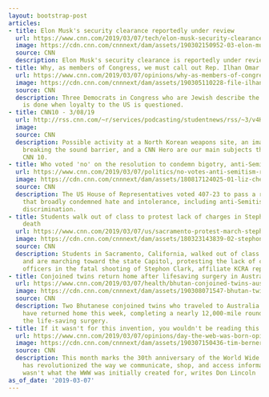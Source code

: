 ```yaml
---
layout: bootstrap-post
articles:
- title: Elon Musk's security clearance reportedly under review
  url: https://www.cnn.com/2019/03/07/tech/elon-musk-security-clearance-spacex-pentagon/index.html
  image: https://cdn.cnn.com/cnnnext/dam/assets/190302150952-03-elon-musk-spacex-0302-super-tease.jpg
  source: CNN
  description: Elon Musk's security clearance is reportedly under review by the Pentagon.
- title: Why, as members of Congress, we must call out Rep. Ilhan Omar's comments
  url: https://www.cnn.com/2019/03/07/opinions/why-as-members-of-congress-we-must-call-out-rep-omars-comments-schneider-luria-gottheimer/index.html
  image: https://cdn.cnn.com/cnnnext/dam/assets/190305110228-file-ilhan-omar-super-tease.jpg
  source: CNN
  description: Three Democrats in Congress who are Jewish describe the damage that
    is done when loyalty to the US is questioned.
- title: CNN10 - 3/08/19
  url: http://rss.cnn.com/~r/services/podcasting/studentnews/rss/~3/v4H9RvGMai4/ten-0308.cnn_2498630_ios_1240.mp4
  image: 
  source: CNN
  description: Possible activity at a North Korean weapons site, an image of two jets
    breaking the sound barrier, and a CNN Hero are our main subjects this Friday on
    CNN 10.
- title: Who voted 'no' on the resolution to condemn bigotry, anti-Semitism
  url: https://www.cnn.com/2019/03/07/politics/no-votes-anti-semitism-resolution/index.html
  image: https://cdn.cnn.com/cnnnext/dam/assets/180817124025-01-liz-cheney-lead-image-super-tease.jpg
  source: CNN
  description: The US House of Representatives voted 407-23 to pass a resolution Thursday
    that broadly condemned hate and intolerance, including anti-Semitism and anti-Muslim
    discrimination.
- title: Students walk out of class to protest lack of charges in Stephon Clark's
    death
  url: https://www.cnn.com/2019/03/07/us/sacramento-protest-march-stephon-clark/index.html
  image: https://cdn.cnn.com/cnnnext/dam/assets/180323143839-02-stephon-clark-family-super-tease.jpg
  source: CNN
  description: Students in Sacramento, California, walked out of class Thursday afternoon
    and are marching toward the state Capitol, protesting the lack of charges against
    officers in the fatal shooting of Stephon Clark, affiliate KCRA reports.
- title: Conjoined twins return home after lifesaving surgery in Australia
  url: https://www.cnn.com/2019/03/07/health/bhutan-conjoined-twins-australia-intl/index.html
  image: https://cdn.cnn.com/cnnnext/dam/assets/190308071547-bhutan-twins-home-03-super-tease.jpg
  source: CNN
  description: Two Bhutanese conjoined twins who traveled to Australia to be separated
    have returned home this week, completing a nearly 12,000-mile round trip to receive
    the life-saving surgery.
- title: If it wasn't for this invention, you wouldn't be reading this piece
  url: https://www.cnn.com/2019/03/07/opinions/day-the-web-was-born-opinion-lincoln/index.html
  image: https://cdn.cnn.com/cnnnext/dam/assets/190307150436-tim-berners-lee-file-super-tease.jpg
  source: CNN
  description: This month marks the 30th anniversary of the World Wide Web, which
    has revolutionized the way we communicate, shop, and access information. But that
    wasn't what the WWW was initially created for, writes Don Lincoln
as_of_date: '2019-03-07'
---
```


